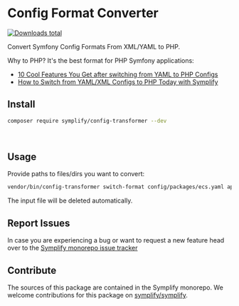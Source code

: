 # Config Format Converter

[![Downloads total](https://img.shields.io/packagist/dt/symplify/config-transformer.svg?style=flat-square)](https://packagist.org/packages/symplify/config-transformer/stats)

Convert Symfony Config Formats From XML/YAML to PHP.

Why to PHP? It's the best format for PHP Symfony applications:

* [10 Cool Features You Get after switching from YAML to PHP Configs](https://tomasvotruba.com/blog/2020/07/16/10-cool-features-you-get-after-switching-from-yaml-to-php-configs/)
* [How to Switch from YAML/XML Configs to PHP Today with Symplify](https://tomasvotruba.com/blog/2020/07/27/how-to-switch-from-yaml-xml-configs-to-php-today-with-migrify/)

## Install

```bash
composer require symplify/config-transformer --dev
```

<br>

## Usage

Provide paths to files/dirs you want to convert:

```bash
vendor/bin/config-transformer switch-format config/packages/ecs.yaml app/config
```

The input file will be deleted automatically.

## Report Issues

In case you are experiencing a bug or want to request a new feature head over to the [Symplify monorepo issue tracker](https://github.com/symplify/symplify/issues)

## Contribute

The sources of this package are contained in the Symplify monorepo. We welcome contributions for this package on [symplify/symplify](https://github.com/symplify/symplify).
